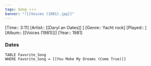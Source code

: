 ```yaml
---
tags: Song ⭐⭐⭐ 
banner: "![[Voices (1981).jpg]]"
---
```

[Time:: 3:11]
[Artist:: [[Daryl an Oates]] ]
[Genre:: Yacht rock]
[Played:: ]
[Album:: [[Voices (1981)]]]
[Year:: 1981]
### Dates
````dataview
TABLE Favorite_Song
WHERE Favorite_Song = [[You Make My Dreams (Come True)]]
````
